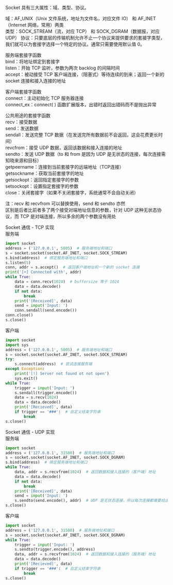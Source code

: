 Socket 具有三大属性：域、类型、协议。

域：AF_UNIX（Unix 文件系统，地址为文件名，对应文件 IO） 和 AF_INET（Internet 网络，常用）两类  
类型：SOCK_STREAM（流，对应 TCP） 和 SOCK_DGRAM（数据报，对应 UDP）
协议：只要底层的传输机制允许不止一个协议来提供要求的套接字类型，  
我们就可以为套接字选择一个特定的协议。通常只需要使用默认值 0。

服务端套接字函数  
bind：将地址绑定到套接字  
listen：开始 TCP 监听，参数为两次 backlog 的间隔时间  
accept：被动接受 TCP 客户端连接，（阻塞式）等待连续的到来；返回一个新的 socket 连接和接入连接的地址

客户端套接字函数  
connect：主动初始化 TCP 服务器连接  
connect_ex：connect( ) 函数扩展版本，出错时返回出错码而不是抛出异常

公共用途的套接字函数  
recv：接受数据  
send：发送数据  
sendall：发送完整 TCP 数据（在发送完所有数据前不会返回，这会花费更长时间）  
revcfrom：接受 UDP 数据，返回该数据和接入连接的地址  
sendto：发送 UDP 数据（to 和 from 是因为 UDP 是无状态的连接，每次连接需知晓来源和目标）  
getpeername：连接到当前套接字的远端地址（TCP连接）  
getsockname：获取当前套接字的地址  
getsockopt：返回指定套接字的参数  
setsockopt：设置指定套接字的参数  
close：关闭套接字（如果不关闭套接字，系统通常不会自动关闭）

注：recv 和 recvfrom 可以替换使用，send 和 sendto 亦然  
区别是后者比前者多了两个接受对端地址信息的参数，针对 UDP 这种无状态协议，而 TCP 是对端连接，所以多余的两个参数没有用处

Socket 通信 - TCP 实现  
服务端
```python
import socket
address = ('127.0.0.1', 5005)  # 服务端地址和端口
s = socket.socket(socket.AF_INET, socket.SOCK_STREAM)
s.bind(address)  # 绑定服务端地址和端口
s.listen(5)
conn, addr = s.accept()  # 返回客户端地址和一个新的 socket 连接
print('[+] Connected with', addr)
while True:
    data = conn.recv(1024)  # buffersize 等于 1024
    data = data.decode()
    if not data:
        break
    print('[Received]', data)
    send = input('Input: ')
    conn.sendall(send.encode())
conn.close()
s.close()
```

客户端
```python
import socket
import sys
address = ('127.0.0.1', 5005)  # 服务端地址和端口
s = socket.socket(socket.AF_INET, socket.SOCK_STREAM)
try:
    s.connect(address)  # 尝试连接服务端
except Exception:
    print('[!] Server not found ot not open')
    sys.exit()
while True:
    trigger = input('Input: ')
    s.sendall(trigger.encode())
    data = s.recv(1024)
    data = data.decode()
    print('[Recieved]', data)
    if trigger == '###':  # 自定义结束字符串
        break
s.close()
```

Socket 通信 - UDP 实现  
服务端
```python
import socket
address = ('127.0.0.1', 31500)  # 服务端地址和端口
s = socket.socket(socket.AF_INET, socket.SOCK_DGRAM)
s.bind(address)  # 绑定服务端地址和端口
while True:
    data, addr = s.recvfrom(1024)  # 返回数据和接入连接的（客户端）地址
    data = data.decode()
    if not data:
        break
    print('[Received]', data)
    send = input('Input: ')
    s.sendto(send.encode(), addr)  # UDP 是无状态连接，所以每次连接都需要给出目的地址
s.close()
```

客户端
```python
import socket
address = ('127.0.0.1', 31500)  # 服务端地址和端口
s = socket.socket(socket.AF_INET, socket.SOCK_DGRAM)
while True:
    trigger = input('Input: ')
    s.sendto(trigger.encode(), address)
    data, addr = s.recvfrom(1024)  # 返回数据和接入连接的（服务端）地址
    data = data.decode()
    print('[Recieved]', data)
    if trigger == '###':  # 自定义结束字符串
        break
s.close()
```
